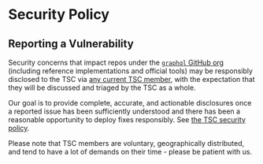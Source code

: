 # Security Policy

## Reporting a Vulnerability

Security concerns that impact repos under the [`graphql` GitHub org](https://github.com/graphql/) (including reference implementations and official tools) may be responsibly disclosed to the TSC via [any current TSC member](https://github.com/graphql/graphql-wg/blob/main/GraphQL-TSC.md#tsc-members-1), with the expectation that they will be discussed and triaged by the TSC as a whole.
 
Our goal is to provide complete, accurate, and actionable disclosures once a reported issue has been sufficiently understood and there has been a reasonable opportunity to deploy fixes responsibly. See [the TSC security policy](https://github.com/graphql/graphql-wg/blob/main/GraphQL-TSC.md#security-policy).

Please note that TSC members are voluntary, geographically distributed, and tend to have a lot of demands on their time - please be patient with us.
